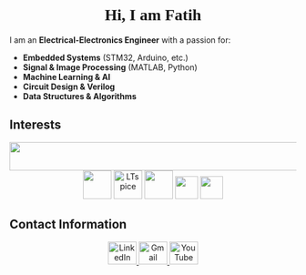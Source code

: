 <h1 align="center" style="font-family: 'Times New Roman', serif; font-weight: bold;">Hi, I am Fatih</h1>

I am an **Electrical-Electronics Engineer** with a passion for:

- **Embedded Systems** (STM32, Arduino, etc.)  
- **Signal & Image Processing** (MATLAB, Python)  
- **Machine Learning & AI**  
- **Circuit Design & Verilog**  
- **Data Structures & Algorithms**

  
## **Interests**
<div align="center">
  <!-- Icons from skillicons.dev -->
  <img src="https://skillicons.dev/icons?i=c,cpp,cs,python,mysql,matlab,arduino,raspberrypi,vscode,github" width="800" height="50">
  
  <!-- VHDL -->
  <img src="https://avatars.githubusercontent.com/u/21169439?s=280&v=4" width="50">
  
  <!-- LTspice -->
  <img src="https://i.redd.it/x6gnx2y78vy51.png" width="50" alt="LTspice">

  <!-- Signal Processing -->
  <img src="https://banner2.cleanpng.com/20180330/tde/avicp1c36.webp" height="50" width="50">

  <!-- STM32 -->
  <img src="https://wiki.st.com/stm32mpu/nsfr_img_auth.php/archive/c/c5/20211105095744%21ST_logo.png" height="40">

  <!-- Microsoft Office -->
  <img src="https://upload.wikimedia.org/wikipedia/commons/thumb/0/0e/Microsoft_365_%282022%29.svg/800px-Microsoft_365_%282022%29.svg.png" height="40">
</div>

## **Contact Information**
<p align="center">
  <a href="https://linkedin.com/in/mfatihg">
    <img src="https://upload.wikimedia.org/wikipedia/commons/thumb/c/ca/LinkedIn_logo_initials.png/600px-LinkedIn_logo_initials.png?20140125013055" width="50" height="40" alt="LinkedIn">
  </a>
  <a href="mailto:fatihgogus3@gmail.com">
    <img src="https://upload.wikimedia.org/wikipedia/commons/thumb/7/7e/Gmail_icon_%282020%29.svg/2560px-Gmail_icon_%282020%29.svg.png" width="50" height="40" alt="Gmail">
  </a>
  <a href="https://youtube.com/c/MehmetFatihGöğüş">
    <img src="https://upload.wikimedia.org/wikipedia/commons/e/ef/Youtube_logo.png" width="50" height="40" alt="YouTube">
  </a>
</p>

